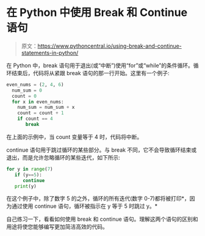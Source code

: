 # 在 Python 中使用 Break 和 Continue 语句

> 原文：<https://www.pythoncentral.io/using-break-and-continue-statements-in-python/>

在 Python 中，break 语句用于退出(或“中断”)使用“for”或“while”的条件循环。循环结束后，代码将从紧跟 break 语句的那一行开始。这里有一个例子:

```py
even_nums = (2, 4, 6)
  num_sum = 0
  count = 0
  for x in even_nums:
    num_sum = num_sum + x
    count = count + 1
    if count == 4
       break
```

在上面的示例中，当 count 变量等于 4 时，代码将中断。

continue 语句用于跳过循环的某些部分。与 break 不同，它不会导致循环结束或退出，而是允许忽略循环的某些迭代，如下所示:

```py
for y in range(7)
   if (y==5):
      continue
   print(y)
```

在这个例子中，除了数字 5 的之外，循环的所有迭代(数字 0-7)都将被打印*，因为通过使用 continue 语句，循环被指示在 y 等于 5 时跳过 y。*

自己练习一下，看看如何使用 break 和 continue 语句。理解这两个语句的区别和用途将使您能够编写更加简洁高效的代码。